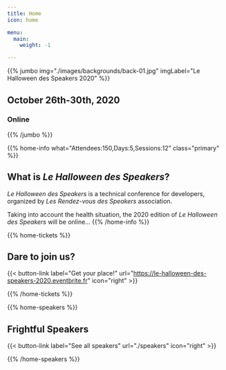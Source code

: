 ```yaml
---
title: Home
icon: home

menu:
  main:
    weight: -1

---
```


<!-- ... -->

{{% jumbo img="./images/backgrounds/back-01.jpg" imgLabel="Le Halloween des Speakers 2020" %}}


## October 26th-30th, 2020
### Online

<!-- ... -->

<!-- ... -->

{{% /jumbo %}}

<!-- ... -->

{{% home-info what="Attendees:150,Days:5,Sessions:12" class="primary" %}}

## What is *Le Halloween des Speakers*?

*Le Halloween des Speakers* is a technical conference for developers, organized by *Les Rendez-vous des Speakers* association. 


Taking into account the health situation, the 2020 edition of *Le Halloween des Speakers* will be online...
{{% /home-info %}}

<!-- ... -->

{{% home-tickets %}}


## Dare to join us? 

{{< button-link label="Get your place!"
                url="https://le-halloween-des-speakers-2020.eventbrite.fr"
                icon="right" >}}


{{% /home-tickets %}}


<!-- ... -->
{{% home-speakers %}}
## Frightful Speakers

{{< button-link label="See all speakers"
                url="./speakers"
                icon="right" >}}

{{% /home-speakers %}}

<!-- ... -->
<!--
{{% home-location
    image="/images/map.jpg"
    address="20 Rue Duquesne, 29200 Brest, France"
    latitude="48.3918316"
    longitude="-4.4883138" %}}

## The venue

### Faculté de Lettres et Sciences Humaines

The Faculté de Lettres et Sciences Humaines, at the very heart of Brest, hosts once again the La Rentrée des Speakers

{{% /home-location %}}

<!-- ... -->

<!--
{{% youtube-section 

    title="Aftermovie La Rentrée des Speakers 2019" 
    link="q_dndapuilI" %}}

<!-- ... -->
